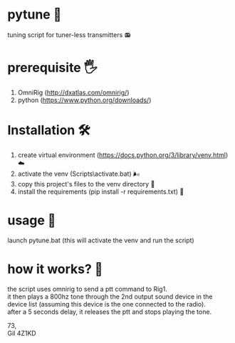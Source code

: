 # pytune 🌺
tuning script for tuner-less transmitters 📻

# prerequisite 🖐️
1. OmniRig (http://dxatlas.com/omnirig/)
3. python (https://www.python.org/downloads/)

# Installation 🛠
1. create virtual environment (https://docs.python.org/3/library/venv.html) ☁️
2. activate the venv (Scripts\activate.bat) 🌬️
3. copy this project's files to the venv directory 📑
4. install the requirements (pip install -r requirements.txt) 🧰

# usage 🚀
launch pytune.bat (this will activate the venv and run the script)

# how it works? 🐜
the script uses omnirig to send a ptt command to Rig1.<br/>
it then plays a 800hz tone through the 2nd output sound device in the device list (assuming this device is the one connected to the radio).<br/>
after a 5 seconds delay, it releases the ptt and stops playing the tone.<br/>

73,<br/>
Gil 4Z1KD
